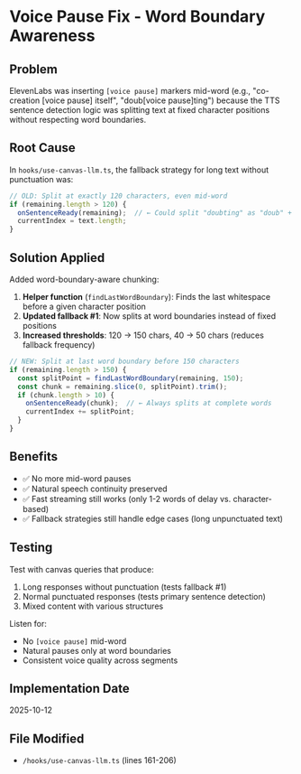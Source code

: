 # Voice Pause Fix - Word Boundary Awareness

## Problem
ElevenLabs was inserting `[voice pause]` markers mid-word (e.g., "co-creation [voice pause] itself", "doub[voice pause]ting") because the TTS sentence detection logic was splitting text at fixed character positions without respecting word boundaries.

## Root Cause
In `hooks/use-canvas-llm.ts`, the fallback strategy for long text without punctuation was:
```typescript
// OLD: Split at exactly 120 characters, even mid-word
if (remaining.length > 120) {
  onSentenceReady(remaining);  // ← Could split "doubting" as "doub" + "ting"
  currentIndex = text.length;
}
```

## Solution Applied
Added word-boundary-aware chunking:

1. **Helper function** (`findLastWordBoundary`): Finds the last whitespace before a given character position
2. **Updated fallback #1**: Now splits at word boundaries instead of fixed positions
3. **Increased thresholds**: 120 → 150 chars, 40 → 50 chars (reduces fallback frequency)

```typescript
// NEW: Split at last word boundary before 150 characters
if (remaining.length > 150) {
  const splitPoint = findLastWordBoundary(remaining, 150);
  const chunk = remaining.slice(0, splitPoint).trim();
  if (chunk.length > 10) {
    onSentenceReady(chunk);  // ← Always splits at complete words
    currentIndex += splitPoint;
  }
}
```

## Benefits
- ✅ No more mid-word pauses
- ✅ Natural speech continuity preserved
- ✅ Fast streaming still works (only 1-2 words of delay vs. character-based)
- ✅ Fallback strategies still handle edge cases (long unpunctuated text)

## Testing
Test with canvas queries that produce:
1. Long responses without punctuation (tests fallback #1)
2. Normal punctuated responses (tests primary sentence detection)
3. Mixed content with various structures

Listen for:
- No `[voice pause]` mid-word
- Natural pauses only at word boundaries
- Consistent voice quality across segments

## Implementation Date
2025-10-12

## File Modified
- `/hooks/use-canvas-llm.ts` (lines 161-206)
